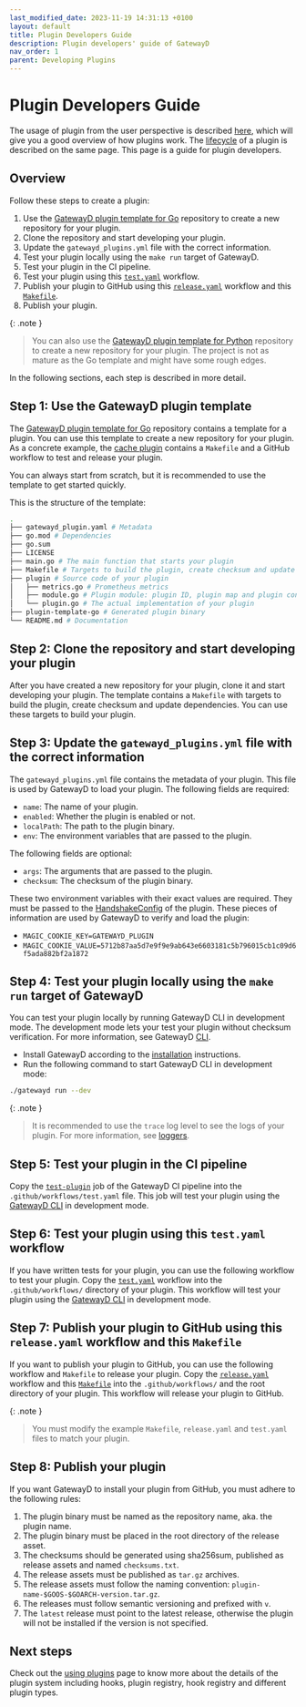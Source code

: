 ```yaml
---
last_modified_date: 2023-11-19 14:31:13 +0100
layout: default
title: Plugin Developers Guide
description: Plugin developers' guide of GatewayD
nav_order: 1
parent: Developing Plugins
---
```


# Plugin Developers Guide

The usage of plugin from the user perspective is described [here](/using-plugins/plugins), which will give you a good overview of how plugins work. The [lifecycle](/using-plugins/plugins#lifecycle) of a plugin is described on the same page. This page is a guide for plugin developers.

## Overview

Follow these steps to create a plugin:

1. Use the [GatewayD plugin template for Go](https://github.com/gatewayd-io/plugin-template-go) repository to create a new repository for your plugin.
2. Clone the repository and start developing your plugin.
3. Update the `gatewayd_plugins.yml` file with the correct information.
4. Test your plugin locally using the `make run` target of GatewayD.
5. Test your plugin in the CI pipeline.
6. Test your plugin using this [`test.yaml`](https://github.com/gatewayd-io/gatewayd-plugin-cache/blob/main/.github/workflows/test.yaml) workflow.
7. Publish your plugin to GitHub using this [`release.yaml`](https://github.com/gatewayd-io/gatewayd-plugin-cache/blob/main/.github/workflows/release.yaml) workflow and this [`Makefile`](https://github.com/gatewayd-io/gatewayd-plugin-cache/blob/main/Makefile).
8. Publish your plugin.

{: .note }
> You can also use the [GatewayD plugin template for Python](https://github.com/gatewayd-io/plugin-template-python) repository to create a new repository for your plugin. The project is not as mature as the Go template and might have some rough edges.

In the following sections, each step is described in more detail.

## Step 1: Use the GatewayD plugin template

The [GatewayD plugin template for Go](https://github.com/gatewayd-io/plugin-template-go) repository contains a template for a plugin. You can use this template to create a new repository for your plugin. As a concrete example, the [cache plugin](https://github.com/gatewayd-io/gatewayd-plugin-cache) contains a `Makefile` and a GitHub workflow to test and release your plugin.

You can always start from scratch, but it is recommended to use the template to get started quickly.

This is the structure of the template:

```bash
.
├── gatewayd_plugin.yaml # Metadata
├── go.mod # Dependencies
├── go.sum
├── LICENSE
├── main.go # The main function that starts your plugin
├── Makefile # Targets to build the plugin, create checksum and update dependencies
├── plugin # Source code of your plugin
│   ├── metrics.go # Prometheus metrics
│   ├── module.go # Plugin module: plugin ID, plugin map and plugin config
│   └── plugin.go # The actual implementation of your plugin
├── plugin-template-go # Generated plugin binary
└── README.md # Documentation
```

## Step 2: Clone the repository and start developing your plugin

After you have created a new repository for your plugin, clone it and start developing your plugin. The template contains a `Makefile` with targets to build the plugin, create checksum and update dependencies. You can use these targets to build your plugin.

## Step 3: Update the `gatewayd_plugins.yml` file with the correct information

The `gatewayd_plugins.yml` file contains the metadata of your plugin. This file is used by GatewayD to load your plugin. The following fields are required:

- `name`: The name of your plugin.
- `enabled`: Whether the plugin is enabled or not.
- `localPath`: The path to the plugin binary.
- `env`: The environment variables that are passed to the plugin.

The following fields are optional:

- `args`: The arguments that are passed to the plugin.
- `checksum`: The checksum of the plugin binary.

These two environment variables with their exact values are required. They must be passed to the [HandshakeConfig](https://github.com/gatewayd-io/plugin-template-go/blob/c103e739467a9814086508e1e8257871c00932e4/main.go#L44-L45) of the plugin. These pieces of information are used by GatewayD to verify and load the plugin:

- `MAGIC_COOKIE_KEY=GATEWAYD_PLUGIN`
- `MAGIC_COOKIE_VALUE=5712b87aa5d7e9f9e9ab643e6603181c5b796015cb1c09d6f5ada882bf2a1872`

## Step 4: Test your plugin locally using the `make run` target of GatewayD

You can test your plugin locally by running GatewayD CLI in development mode. The development mode lets your test your plugin without checksum verification. For more information, see GatewayD [CLI](/using-gatewayd/CLI).

- Install GatewayD according to the [installation](/getting-started/installation) instructions.
- Run the following command to start GatewayD CLI in development mode:

```bash
./gatewayd run --dev
```

{: .note }
> It is recommended to use the `trace` log level to see the logs of your plugin. For more information, see [loggers](/using-gatewayd/global-configuration/loggers).

## Step 5: Test your plugin in the CI pipeline

Copy the [`test-plugin`](https://github.com/gatewayd-io/gatewayd/blob/213ba09fbf20f0b3923d246d4320dab46fdf8be3/.github/workflows/test.yaml#L61-L144) job of the GatewayD CI pipeline into the `.github/workflows/test.yaml` file. This job will test your plugin using the [GatewayD CLI](/using-gatewayd/CLI) in development mode.

## Step 6: Test your plugin using this `test.yaml` workflow

If you have written tests for your plugin, you can use the following workflow to test your plugin. Copy the [`test.yaml`](https://github.com/gatewayd-io/gatewayd-plugin-cache/blob/main/.github/workflows/test.yaml) workflow into the `.github/workflows/` directory of your plugin. This workflow will test your plugin using the [GatewayD CLI](/using-gatewayd/CLI) in development mode.

## Step 7: Publish your plugin to GitHub using this `release.yaml` workflow and this `Makefile`

If you want to publish your plugin to GitHub, you can use the following workflow and `Makefile` to release your plugin. Copy the [`release.yaml`](https://github.com/gatewayd-io/gatewayd-plugin-cache/blob/main/.github/workflows/release.yaml) workflow and this [`Makefile`](https://github.com/gatewayd-io/gatewayd-plugin-cache/blob/main/Makefile) into the `.github/workflows/` and the root directory of your plugin. This workflow will release your plugin to GitHub.

{: .note }
> You must modify the example `Makefile`, `release.yaml` and `test.yaml` files to match your plugin.

## Step 8: Publish your plugin

If you want GatewayD to install your plugin from GitHub, you must adhere to the following rules:

1. The plugin binary must be named as the repository name, aka. the plugin name.
2. The plugin binary must be placed in the root directory of the release asset.
3. The checksums should be generated using sha256sum, published as release assets and named `checksums.txt`.
4. The release assets must be published as `tar.gz` archives.
5. The release assets must follow the naming convention: `plugin-name-$GOOS-$GOARCH-version.tar.gz`.
6. The releases must follow semantic versioning and prefixed with `v`.
7. The `latest` release must point to the latest release, otherwise the plugin will not be installed if the version is not specified.

<!-- ## Step 9: Publish your plugin to the GatewayD plugin registry

We have plans to create a plugin registry for GatewayD. Until then, you can publish your plugin on GitHub. -->

## Next steps

Check out the [using plugins](/using-plugins/plugins) page to know more about the details of the plugin system including hooks, plugin registry, hook registry and different plugin types.
